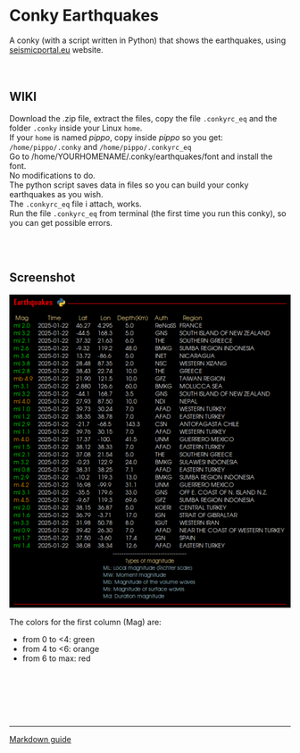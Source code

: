 # Conky Earthquakes
 
A conky (with a script written in Python) that shows the earthquakes, using [seismicportal.eu](https://www.seismicportal.eu/) website.<br>
<br>
<br>

## **WIKI**<br>

Download the .zip file, extract the files, copy the file `.conkyrc_eq` and the folder `.conky` inside your Linux `home`.<br>
If your `home` is named *pippo*, copy inside *pippo* so you get: `/home/pippo/.conky` and `/home/pippo/.conkyrc_eq`<br>
Go to /home/YOURHOMENAME/.conky/earthquakes/font and install the font.<br>
No modifications to do.
<br>
The python script saves data in files so you can build your conky earthquakes as you wish.<br>
The `.conkyrc_eq` file i attach, works.<br>
Run the file `.conkyrc_eq` from terminal (the first time you run this conky), so you can get possible errors. 




<br>
<br>

## Screenshot

![](https://github.com/TheHeadlessOfficial/earthquakes/blob/main/.conky/earthquakes/docs/screenshot.png)<br>

The colors for the first column (Mag) are:
- from 0 to <4:  green
- from 4 to <6: orange
- from 6 to max: red

<br>
<br>
<br>
<br>
<br>

---
[Markdown guide](https://docs.github.com/en/get-started/writing-on-github/getting-started-with-writing-and-formatting-on-github/basic-writing-and-formatting-syntax)
